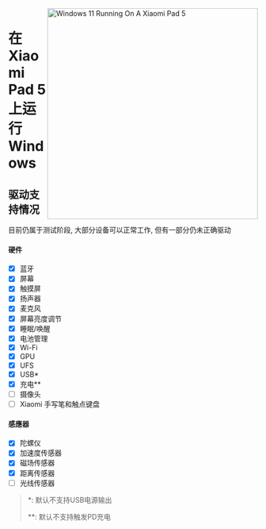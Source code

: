 <img align="right" src="https://raw.githubusercontent.com/erdilS/Port-Windows-11-Xiaomi-Pad-5/main/nabu.png" width="425" alt="Windows 11 Running On A Xiaomi Pad 5">

# 在 Xiaomi Pad 5 上运行 Windows

## 驱动支持情况
目前仍属于测试阶段, 大部分设备可以正常工作, 但有一部分仍未正确驱动

#### 硬件
- [X] 蓝牙
- [X] 屏幕
- [X] 触摸屏
- [X] 扬声器
- [X] 麦克风
- [X] 屏幕亮度调节
- [X] 睡眠/唤醒
- [X] 电池管理
- [X] Wi-Fi
- [X] GPU
- [X] UFS
- [X] USB*
- [X] 充电**
- [ ] 摄像头
- [ ] Xiaomi 手写笔和触点键盘

#### 感應器
- [X] 陀螺仪
- [X] 加速度传感器
- [X] 磁场传感器
- [X] 距离传感器
- [ ] 光线传感器

> *: 默认不支持USB电源输出
> 
> **: 默认不支持触发PD充电